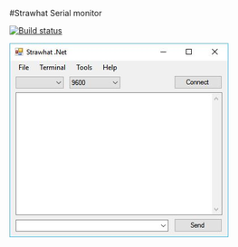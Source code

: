 ﻿#Strawhat
Serial monitor

[![Build status](https://ci.appveyor.com/api/projects/status/apbx39edxi75fxdo?svg=true)](https://ci.appveyor.com/project/fadhlika/strawhat-net)

![Screenshot](screenshot.JPG)